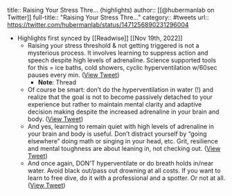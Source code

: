 title:: Raising Your Stress Thre... (highlights)
author:: [[@hubermanlab on Twitter]]
full-title:: "Raising Your Stress Thre..."
category:: #tweets
url:: https://twitter.com/hubermanlab/status/1471256890231296004

- Highlights first synced by [[Readwise]] [[Nov 19th, 2022]]
	- Raising your stress threshold & not getting triggered is not a mysterious process. It involves learning to suppress action and speech despite high levels of adrenaline. Science supported tools for this = ice baths, cold showers, cyclic hyperventilation w/60sec pauses every min. ([View Tweet](https://twitter.com/hubermanlab/status/1471256890231296004))
		- **Note**: Thread
	- Of course be smart: don’t do the hyperventilation in water (!) and realize that the goal is not to become passively detached to your experience but rather to maintain mental clarity and adaptive  decision making despite the increased adrenaline in your brain and body. ([View Tweet](https://twitter.com/hubermanlab/status/1471257432080846851))
	- And yes, learning to remain quiet with high levels of adrenaline in your brain and body is useful. Don’t distract yourself by “going elsewhere” doing math or singing in your head, etc. Grit, resilience and mental toughness are about leaning in, not checking out. ([View Tweet](https://twitter.com/hubermanlab/status/1471259183601254400))
	- And once again, DON’T hyperventilate or do breath holds in/near water. Avoid black out/pass out drowning at all costs. If you want to learn to free dive, do it with a professional and a spotter. Or not at all. ([View Tweet](https://twitter.com/hubermanlab/status/1471262020888530947))
